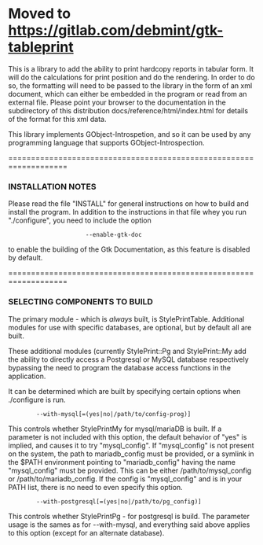 # Moved to https://gitlab.com/debmint/gtk-tableprint


This is a library to add the ability to print hardcopy reports in
tabular form.  It will do the calculations for print position and
do the rendering.  In order to do so, the formatting will need to
be passed to the library in the form of an xml document, which can
either be embedded in the program or read from an external file.
Please point your browser to the documentation in the subdirectory
of this distribution
           docs/reference/html/index.html
for details of the format for this xml data.

This library implements GObject-Introspetion, and so it can be used
by any programming language that supports GObject-Introspection.

===================================================================

### INSTALLATION NOTES

Please read the file "INSTALL" for general instructions on how to
build and install the program.  In addition to the instructions in
that file whey you run "./configure", you need to include the option

                          --enable-gtk-doc

to enable the building of the Gtk Documentation, as this feature is
disabled by default.

===================================================================

### SELECTING COMPONENTS TO BUILD

The primary module - which is _always_ built, is StylePrintTable.
Additional modules for use with specific databases, are optional,
but by default all are built.

These additional modules (currently StylePrint::Pg and StylePrint::My
add the ability to directly access a Postgresql or MySQL database
respectively bypassing the need to program the database access functions
in the application.

It can be determined which are built by specifying certain options when
./configure is run.

            --with-mysql[=(yes|no|/path/to/config-prog)]

This controls whether StylePrintMy for mysql/mariaDB is built.  If a parameter
is not included with this option, the default behavior of "yes" is implied,
and causes it to try "mysql_config".  If "mysql_config" is not present on
the system, the path to mariadb_config must be provided, or a symlink in
the $PATH environment pointing to "mariadb_config" having the name
"mysql_config" must be provided.  This can be either /path/to/mysql_config
or /path/to/mariadb_config.  If the config is "mysql_config" and is in your
PATH list, there is no need to even specify this option.

            --with-postgresql[=(yes|no|/path/to/pg_config)]

This controls whether StylePrintPg - for postgresql is build.  The parameter
usage is the sames as for --with-mysql, and everything said above applies to
this option (except for an alternate database).
